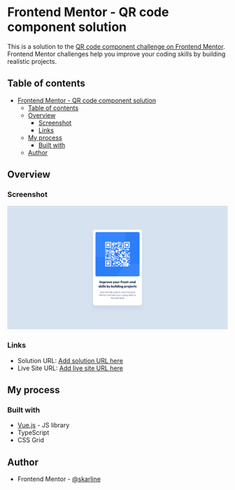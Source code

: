 # Frontend Mentor - QR code component solution

This is a solution to the [QR code component challenge on Frontend Mentor](https://www.frontendmentor.io/challenges/qr-code-component-iux_sIO_H). Frontend Mentor challenges help you improve your coding skills by building realistic projects.

## Table of contents

- [Frontend Mentor - QR code component solution](#frontend-mentor---qr-code-component-solution)
  - [Table of contents](#table-of-contents)
  - [Overview](#overview)
    - [Screenshot](#screenshot)
    - [Links](#links)
  - [My process](#my-process)
    - [Built with](#built-with)
  - [Author](#author)

## Overview

### Screenshot

![](./screenshot.png)

### Links

- Solution URL: [Add solution URL here](https://www.frontendmentor.io/challenges/qr-code-component-iux_sIO_H/hub/qr-code-component-using-vue-3-S7kTOoY8TO)
- Live Site URL: [Add live site URL here](https://skarline.github.io/qr-code-component/)

## My process

### Built with

- [Vue.js](https://vuejs.org/) - JS library
- TypeScript
- CSS Grid

## Author

- Frontend Mentor - [@skarline](https://www.frontendmentor.io/profile/skarline)

